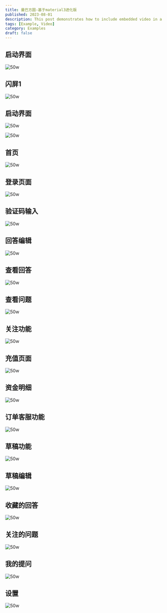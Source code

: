 ```yaml
---
title: 曼巴方圆-基于material3进化版
published: 2023-08-01
description: This post demonstrates how to include embedded video in a blog post.
tags: [Example, Video]
category: Examples
draft: false
---
```





## 启动界面
[img splash]: ./images/splash.jpg "启动界面"
![50w][img splash]

## 闪屏1
[img splash_01]: ./images/splash_01.jpg "闪屏1"
![50w][img splash_01]

## 启动界面
[img splash_02]: ./images/splash_02.jpg "闪屏2"
![50w][img splash_02]

[img splash_03]: ./images/splash_03.jpg "闪屏3"
![50w][img splash_03]

## 首页
[img home]: ./images/home.jpg "首页"
![50w][img home]

## 登录页面
[img login]: ./images/login.jpg "登录页面"
![50w][img login]

## 验证码输入
[img phonecode]: ./images/phonecode.jpg "验证码输入"
![50w][img phonecode]

## 回答编辑
[img answer_edit]: ./images/answer_edit.jpg "android原生富文本编辑器"
![50w][img answer_edit]

## 查看回答
[img answer_look]: ./images/answer_look.jpg "查看回答"
![50w][img answer_look]

## 查看问题
[img question_look]: ./images/question_look.jpg "查看问题"
![50w][img question_look]

## 关注功能
[img follow]: ./images/follow.jpg "关注功能"
![50w][img follow]

## 充值页面
[img money]: ./images/money.jpg "充值页面"
![50w][img money]

## 资金明细
[img money_record]: ./images/money_record.jpg "资金明细"
![50w][img money_record]

## 订单客服功能
[img order]: ./images/order.jpg "订单客服功能"
![50w][img order]

## 草稿功能
[img draft]: ./images/draft.jpg "草稿功能"
![50w][img draft]

## 草稿编辑
[img draft_edit]: ./images/draft_edit.jpg "草稿编辑"
![50w][img draft_edit]

## 收藏的回答
[img answer_collect]: ./images/answer_collect.jpg "收藏的回答"
![50w][img answer_collect]

## 关注的问题
[img question_follow]: ./images/question_follow.jpg "关注的问题"
![50w][img question_follow]

## 我的提问
[img answer_self]: ./images/answer_self.jpg "我的提问"
![50w][img answer_self]

## 设置
[img setting]: ./images/setting.jpg "设置"
![50w][img setting]